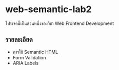 # web-semantic-lab2
โปรเจคนี้เป็นส่วนหนึ่งของวิชา Web Frontend Development 
## รายละเอียด 
- การใช้ Semantic HTML 
- Form Validation 
- ARIA Labels 